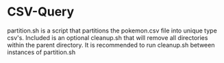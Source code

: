 # CSV-Query

partition.sh is a script that partitions the pokemon.csv file into unique type csv's. 
Included is an optional cleanup.sh that will remove all directories within the parent directory.
It is recommended to run cleanup.sh between instances of partition.sh
